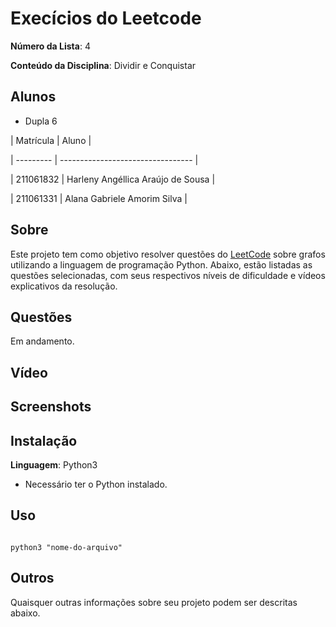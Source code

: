 # Execícios do Leetcode




**Número da Lista**: 4<br>

**Conteúdo da Disciplina**: Dividir e Conquistar<br>




## Alunos




- Dupla 6




| Matrícula | Aluno                             |

| --------- | --------------------------------- |

| 211061832 | Harleny Angéllica Araújo de Sousa |

| 211061331 | Alana Gabriele Amorim Silva       |




## Sobre




Este projeto tem como objetivo resolver questões do [LeetCode](https://leetcode.com/problemset/?search=graph&page=1&sorting=W3t9XQ%3D%3D) sobre grafos utilizando a linguagem de programação Python. Abaixo, estão listadas as questões selecionadas, com seus respectivos níveis de dificuldade e vídeos explicativos da resolução.




## Questões




Em andamento.




## Vídeo







## Screenshots







## Instalação




**Linguagem**: Python3 <br>




- Necessário ter o Python instalado.




## Uso




```

python3 "nome-do-arquivo"

```




## Outros




Quaisquer outras informações sobre seu projeto podem ser descritas abaixo.
